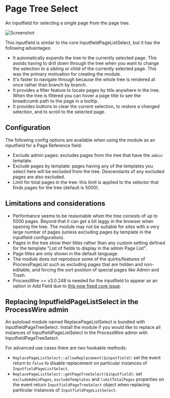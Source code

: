 # Page Tree Select

An inputfield for selecting a single page from the page tree.

![Screenshot](https://github.com/user-attachments/assets/1fbdd703-15d0-4ead-a7ee-2501c90c9ccc)

This inputfield is similar to the core InputfieldPageListSelect, but it has the following advantages:

- It automatically expands the tree to the currently selected page. This avoids having to drill down through the tree when you want to change the selection to a sibling or child of the currently selected page. This was the primary motivation for creating the module.
- It's faster to navigate through because the whole tree is rendered at once rather than branch by branch.
- It provides a filter feature to locate pages by title anywhere in the tree. When the tree is filtered you can hover a page title to see the breadcrumb path to the page in a tooltip.
- It provides buttons to clear the current selection, to restore a changed selection, and to scroll to the selected page.

## Configuration

The following config options are available when using the module as an inputfield for a Page Reference field:

- Exclude admin pages: excludes pages from the tree that have the `admin` template.
- Exclude pages by template: pages having any of the templates you select here will be excluded from the tree. Descendants of any excluded pages are also excluded.
- Limit for total pages in the tree: this limit is applied to the selector that finds pages for the tree (default is 5000).

## Limitations and considerations

- Performance seems to be reasonable when the tree consists of up to 5000 pages. Beyond that it can get a bit laggy in the browser when opening the tree. The module may not be suitable for sites with a very large number of pages (unless excluding pages by template in the inputfield configuration).
- Pages in the tree show their titles rather than any custom setting defined for the template "List of fields to display in the admin Page List". 
- Page titles are only shown in the default language.
- The module does not reproduce some of the quirks/features of ProcessPageList such as excluding pages that are hidden and non-editable, and forcing the sort position of special pages like Admin and Trash.
- ProcessWire >= v3.0.248 is needed for the inputfield to appear as an option in Add Field due to [this now fixed core issue](https://github.com/processwire/processwire-issues/issues/2058).

## Replacing InputfieldPageListSelect in the ProcessWire admin

An autoload module named ReplacePageListSelect is bundled with InputfieldPageTreeSelect. Install the module if you would like to replace all instances of InputfieldPageListSelect in the ProcessWire admin with InputfieldPageTreeSelect.

For advanced use cases there are two hookable methods:

- `ReplacePageListSelect::allowReplacement($inputfield)`: set the event return to `false` to disable replacement on particular instances of `InputfieldPageListSelect`.
- `ReplacePageListSelect::getPageTreeSelect($inputfield)`: set `excludeAdminPages`, `excludeTemplates` and `limitTotalPages` properties on the event return `InputfieldPageTreeSelect` object when replacing particular instances of `InputfieldPageListSelect`.
